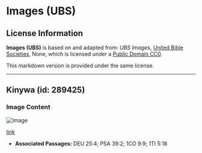 # Images (UBS)

## License Information

**Images (UBS)** is based on and adapted from: _UBS Images_, [United Bible Societies](https://unitedbiblesocieties.org/), None, which is licensed under a [Public Domain CC0](https://creativecommons.org/public-domain/cc0/).

This markdown version is provided under the same license.



--------------------------------

## Kinywa (id: 289425)

### Image Content

![Image](https://cdn.aquifer.bible/aquifer-content/resources/Media/WEB-0318_muzzle.jpg)

[link](https://cdn.aquifer.bible/aquifer-content/resources/Media/WEB-0318_muzzle.jpg)

* **Associated Passages:** DEU 25:4; PSA 39:2; 1CO 9:9; 1TI 5:18

